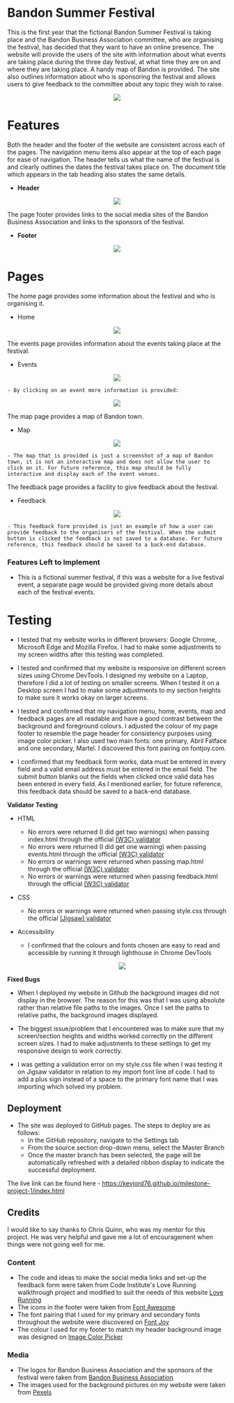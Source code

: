 <!--- Website name -->
# Bandon Summer Festival

<!--- Website overview -->
This is the first year that the fictional Bandon Summer Festival is taking place and the Bandon Business Association committee, who are organising the festival, has decided that they want to have an online presence. The website will provide the users of the site with information about what events are taking place during the three day festival, at what time they are on and where they are taking place. A handy map of Bandon is provided. The site also outlines information about who is sponsoring the festival and allows users to give feedback to the committee about any topic they wish to raise.  

<!--- Responsive design image -->
<p align="center">
  <img src="./assets/images/responsive-home.jpg"/>  
</p>

<!--- Outline the features of the website -->
# Features

Both the header and the footer of the website are consistent across each of the pages. The navigation menu items also appear at the top of each page for ease of navigation. The header tells us what the name of the festival is and clearly outlines the dates the festival takes place on. The document title which appears in the tab heading also states the same details. 

<!--- Header image -->
- __Header__
<p align="center">
  <img src="./assets/images/menu.jpg"/>
</p>

The page footer provides links to the social media sites of the Bandon Business Association and links to the sponsors of the festival. 

<!--- Footer image -->
- __Footer__
<p align="center">
  <img src="./assets/images/footer.jpg"/>
</p>

<!--- Outline what each of the pages does -->
# Pages

The home page provides some information about the festival and who is organising it.

<!--- Home page image -->
- Home
<p align="center">
  <img src="./assets/images/home.jpg"/>
</p>

The events page provides information about the events taking place at the festival.

<!--- Events page image -->
- Events
<p align="center">
  <img src="./assets/images/events.jpg"/>
</p>

<!--- Events more info image -->
    - By clicking on an event more information is provided:
<p align="center">
  <img src="./assets/images/events-info.jpg"/>
</p>

The map page provides a map of Bandon town.

<!--- Map page image -->
- Map
<p align="center">
  <img src="./assets/images/map.jpg"/>
</p>

<!--- Future reference -->
    - The map that is provided is just a screenshot of a map of Bandon town, it is not an interactive map and does not allow the user to click on it. For future reference, this map should be fully interactive and display each of the event venues.

The feedback page provides a facility to give feedback about the festival.

<!--- Feedback page image -->
- Feedback
<p align="center">
  <img src="./assets/images/feedback.jpg"/>
</p>

<!--- Future reference -->
    - This feedback form provided is just an example of how a user can provide feedback to the organisers of the festival. When the submit button is clicked the feedback is not saved to a database. For future reference, this feedback should be saved to a back-end database.

### Features Left to Implement

<!--- Future reference -->
- This is a fictional summer festival, if this was a website for a live festival event, a separate page would be provided giving more details about each of the festival events.

<!--- Outline my testing -->
# Testing

- I tested that my website works in different browsers: Google Chrome, Microsoft Edge and Mozilla Firefox. I had to make some adjustments to my screen widths after this testing was completed.

- I tested and confirmed that my website is responsive on different screen sizes using Chrome DevTools. I designed my website on a Laptop, therefore I did a lot of testing on smaller screens. When I tested it on a Desktop screen I had to make some adjustments to my section heights to make sure it works okay on larger screens.

- I tested and confirmed that my navigation menu, home, events, map and feedback pages are all readable and have a good contrast between the background and foreground colours. I adjusted the colour of my page footer to resemble the page header for consistency purposes using image color picker. I also used two main fonts: one primary, Abril Fatface and one secondary, Martel. I discovered this font pairing on fontjoy.com.    

- I confirmed that my feedback form works, data must be entered in every field and a valid email address must be entered in the email field. The submit button blanks out the fields when clicked once valid data has been entered in every field. As I mentioned earlier, for future reference, this feedback data should be saved to a back-end database.

<!--- Outline the validator testing done -->
__Validator Testing__

- HTML
  - No errors were returned (I did get two warnings) when passing index.html through the official [(W3C) validator](https://validator.w3.org/nu/?doc=https%3A%2F%2Fkevjord76.github.io%2Fmilestone-project-1%2Findex.html)
  - No errors were returned (I did get one warning) when passing events.html through the official [(W3C) validator](https://validator.w3.org/nu/?doc=https%3A%2F%2Fkevjord76.github.io%2Fmilestone-project-1%2Fevents.html)
  - No errors or warnings were returned when passing map.html through the official [(W3C) validator](https://validator.w3.org/nu/?doc=https%3A%2F%2Fkevjord76.github.io%2Fmilestone-project-1%2Fmap.html)
  - No errors or warnings were returned when passing feedback.html through the official [(W3C) validator](https://validator.w3.org/nu/?doc=https%3A%2F%2Fkevjord76.github.io%2Fmilestone-project-1%2Ffeedback.html)
- CSS
  - No errors or warnings were returned when passing style.css through the official [(Jigsaw) validator](https://jigsaw.w3.org/css-validator/validator?uri=https%3A%2F%2Fkevjord76.github.io%2Fmilestone-project-1%2Fassets%2Fcss%2Fstyle.css&profile=css3svg&usermedium=all&warning=1&vextwarning=&lang=en) 

- Accessibility
  - I confirmed that the colours and fonts chosen are easy to read and accessible by running it through lighthouse in Chrome DevTools

  <p align="center">
  <img src="./assets/images/lighthouse.jpg"/>
</p>
    
<!--- Outline the bugs found -->
__Fixed Bugs__

- When I deployed my website in Github the background images did not display in the browser. The reason for this was that I was using absolute rather than relative file paths to the images. Once I set the paths to relative paths, the background images displayed.

- The biggest issue/problem that I encountered was to make sure that my screen/section heights and widths worked correctly on the different screen sizes. I had to make adjustments to these settings to get my responsive design to work correctly.

- I was getting a validation error on my style.css file when I was testing it on Jigsaw validator in relation to my import font line of code. I had to add a plus sign instead of a space to the primary font name that I was importing which solved my problem.

## Deployment

- The site was deployed to GitHub pages. The steps to deploy are as follows: 
  - In the GitHub repository, navigate to the Settings tab 
  - From the source section drop-down menu, select the Master Branch
  - Once the master branch has been selected, the page will be automatically refreshed with a detailed ribbon display to indicate the successful deployment. 

The live link can be found here - https://kevjord76.github.io/milestone-project-1/index.html 

## Credits 

I would like to say thanks to Chris Quinn, who was my mentor for this project. He was very helpful and gave me a lot of encouragement when things were not going well for me.

### Content 

- The code and ideas to make the social media links and set-up the feedback form were taken from Code Institute's Love Running walkthrough project and modified to suit the needs of this website [Love Running](https://code-institute-org.github.io/love-running-2.0/index.html)
- The icons in the footer were taken from [Font Awesome](https://fontawesome.com/)
- The font pairing that I used for my primary and secondary fonts throughout the website were discovered on [Font Joy](https://fontjoy.com/)
- The colour I used for my footer to match my header background image was designed on [Image Color Picker](https://imagecolorpicker.com/)

### Media

- The logos for Bandon Business Association and the sponsors of the festival were taken from [Bandon Business Association](https://www.bandonbusiness.com/)  
- The images used for the background pictures on my website were taken from [Pexels](https://www.pexels.com/)